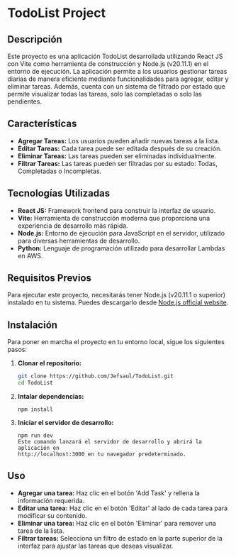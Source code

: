 # TodoList Project

## Descripción
Este proyecto es una aplicación TodoList desarrollada utilizando React JS con Vite como herramienta de construcción y Node.js (v20.11.1) en el entorno de ejecución. La aplicación permite a los usuarios gestionar tareas diarias de manera eficiente mediante funcionalidades para agregar, editar y eliminar tareas. Además, cuenta con un sistema de filtrado por estado que permite visualizar todas las tareas, solo las completadas o solo las pendientes.

## Características
- **Agregar Tareas:** Los usuarios pueden añadir nuevas tareas a la lista.
- **Editar Tareas:** Cada tarea puede ser editada después de su creación.
- **Eliminar Tareas:** Las tareas pueden ser eliminadas individualmente.
- **Filtrar Tareas:** Las tareas pueden ser filtradas por su estado: Todas, Completadas o Incompletas.

## Tecnologías Utilizadas 
- **React JS:** Framework frontend para construir la interfaz de usuario.
- **Vite:** Herramienta de construcción moderna que proporciona una experiencia de desarrollo más rápida.
- **Node.js:** Entorno de ejecución para JavaScript en el servidor, utilizado para diversas herramientas de desarrollo.
- **Python:** Lenguaje de programación utilizado para desarrollar Lambdas en AWS.
  
## Requisitos Previos
Para ejecutar este proyecto, necesitarás tener Node.js (v20.11.1 o superior) instalado en tu sistema. Puedes descargarlo desde [Node.js official website](https://nodejs.org/).

## Instalación
Para poner en marcha el proyecto en tu entorno local, sigue los siguientes pasos:

1. **Clonar el repositorio:**
   ```bash
   git clone https://github.com/Jefsaul/TodoList.git
   cd TodoList
2. **Intalar dependencias:**
    ```
    npm install
3. **Iniciar el servidor de desarrollo:**
    ```
    npm run dev
    Este comando lanzará el servidor de desarrollo y abrirá la aplicación en 
    http://localhost:3000 en tu navegador predeterminado.

## Uso
- **Agregar una tarea:** Haz clic en el botón 'Add Task' y rellena la información requerida.
- **Editar una tarea:** Haz clic en el botón 'Editar' al lado de cada tarea para modificar su contenido.
- **Eliminar una tarea:** Haz clic en el botón 'Eliminar' para remover una tarea de la lista.
- **Filtrar tareas:** Selecciona un filtro de estado en la parte superior de la interfaz para ajustar las tareas que deseas visualizar.

